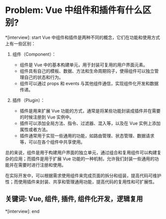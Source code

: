 # Problem: Vue 中组件和插件有什么区别?

*[interview]: start
Vue 中组件和插件是两种不同的概念，它们在功能和使用方式上有一些区别：

1. 组件（Component）：
   - 组件是 Vue 中的基本构建单元，用于封装可复用的用户界面元素。
   - 组件具有自己的模板、数据、方法和生命周期钩子，使得组件可以独立管理自己的状态和行为。
   - 组件可以通过 props 和 events 与其他组件通信，实现组件化开发和数据传递。

2. 插件（Plugin）：
   - 插件是用来扩展 Vue 功能的方式，通常是将某些功能封装成插件并在需要的时候注册到 Vue 实例中。
   - 插件可以添加全局方法、指令、过滤器、混入等，以及在 Vue 实例上添加属性或者方法。
   - 插件通常用于实现一些通用的功能，如路由管理、状态管理、数据请求等，可以在各个组件中共享使用。

总的来说，组件是用于构建用户界面的独立单元，通过组合和复用组件可以构建复杂的应用；而插件是用于扩展 Vue 功能的一种机制，允许我们封装一些通用的功能并在需要时进行注册和使用。

在实际开发中，可以根据需求使用组件来完成页面的拆分和组装，提高代码可维护性；而使用插件来封装、共享和管理通用功能，提高代码的复用性和可扩展性。

## 关键词: Vue, 组件, 插件, 组件化开发，逻辑复用
*[interview]: end
